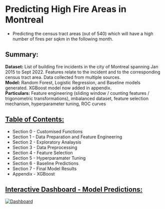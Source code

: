 # Predicting High Fire Areas in Montreal
* Predicting the census tract areas (out of 540) which  will have a high number of fires per sqkm in the following month.

## Summary:
**Dataset:** List of building fire incidents in the city of Montreal spanning Jan 2015 to Sept 2022. Features relate to the incident and to the corresponding census tract area. Data collected from multiple sources.  
**Model:** Random Forest, Logistic Regression, and Baseline models generated. XGBoost model now added in appendix.  
**Particulars:** Feature engineering (sliding window / counting features / trigonometric transformations), imbalanced dataset, feature selection mechanism, hyperparameter tuning, ROC curves

## [Table of Contents:](https://github.com/data-demirli/machine-learning/tree/main/0.%20Tree%20Based%20Methods/predicting-fires/predicting_fires.ipynb)

* Section 0 - Customised Functions
* Section 1 - Data Preparation and Feature Engineering
* Section 2 - Exploratory Analaysis
* Section 3 - Data Preprocessing
* Section 4 - Feature Selection
* Section 5 - Hyperparamater Tuning
* Section 6 - Baseline Predictions
* Section 7 - Final Model Results
* Appendix - XGBoost

## [Interactive Dashboard - Model Predictions:](https://public.tableau.com/views/ModelResults-HighRiskFireAreasMontreal/Dashboard?:language=en-US&publish=yes&:display_count=n&:origin=viz_share_link)
<div class='tableauPlaceholder' id='viz1677615047607' style='position: relative'><noscript><a href='https://public.tableau.com/views/ModelResults-HighRiskFireAreasMontreal/Dashboard?:language=en-US&publish=yes&:display_count=n&:origin=viz_share_link'><img alt='Dashboard ' src='https:&#47;&#47;public.tableau.com&#47;static&#47;images&#47;Mo&#47;ModelResults-HighRiskFireAreasMontreal&#47;Dashboard&#47;1_rss.png' style='border: none' /></a></noscript><object class='tableauViz'  style='display:none;'><param name='host_url' value='https%3A%2F%2Fpublic.tableau.com%2F' /> <param name='embed_code_version' value='3' /> <param name='site_root' value='' /><param name='name' value='ModelResults-HighRiskFireAreasMontreal&#47;Dashboard' /><param name='tabs' value='no' /><param name='toolbar' value='yes' /><param name='static_image' value='https:&#47;&#47;public.tableau.com&#47;static&#47;images&#47;Mo&#47;ModelResults-HighRiskFireAreasMontreal&#47;Dashboard&#47;1.png' /> <param name='animate_transition' value='yes' /><param name='display_static_image' value='yes' /><param name='display_spinner' value='yes' /><param name='display_overlay' value='yes' /><param name='display_count' value='yes' /><param name='language' value='en-US' /><param name='filter' value='publish=yes' /></object></div>
